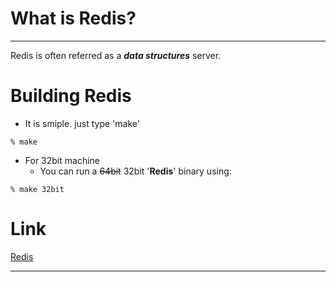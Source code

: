 # What is Redis?
* * *

Redis is often referred as a ***data structures*** server.

# Building Redis

+ It is smiple. just type 'make'
```
% make
```
+ For 32bit machine
	+ You can run a ~~64bit~~ 32bit '**Redis**' binary using:
```
% make 32bit
```

# Link

[Redis](https://redis.io)
* * *
